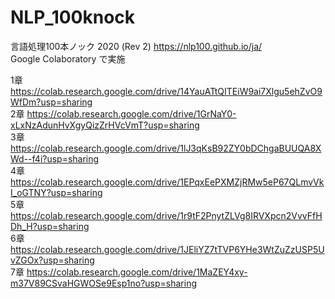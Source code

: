 # NLP_100knock
言語処理100本ノック 2020 (Rev 2) https://nlp100.github.io/ja/  
Google Colaboratory で実施  

1章 https://colab.research.google.com/drive/14YauATtQITEiW9ai7Xlgu5ehZvO9WfDm?usp=sharing  
2章 https://colab.research.google.com/drive/1GrNaY0-xLxNzAdunHvXgyQizZrHVcVmT?usp=sharing  
3章 https://colab.research.google.com/drive/1lJ3qKsB92ZY0bDChgaBUUQA8XWd--f4i?usp=sharing  
4章 https://colab.research.google.com/drive/1EPqxEePXMZjRMw5eP67QLmvVkI_oGTNY?usp=sharing  
5章 https://colab.research.google.com/drive/1r9tF2PnytZLVg8IRVXpcn2VvvFfHDh_H?usp=sharing  
6章 https://colab.research.google.com/drive/1JEliYZ7tTVP6YHe3WtZuZzUSP5UvZGOx?usp=sharing  
7章 https://colab.research.google.com/drive/1MaZEY4xy-m37V89CSvaHGWOSe9Esp1no?usp=sharing  
